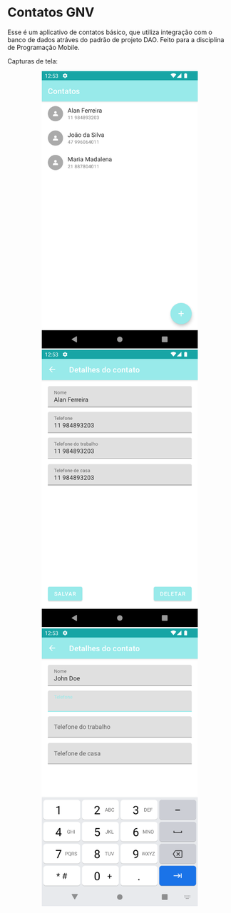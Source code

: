 # Contatos GNV

Esse é um aplicativo de contatos básico, que utiliza integração com o banco de dados atráves do padrão de projeto DAO.
Feito para a disciplina de Programação Mobile.

Capturas de tela:

<p align="center">
  <img src="pictures/main.png" width="350" title="Imagem 1" alt="Captura de tela 1">
  <img src="pictures/edit.png" width="350" title="Imagem 2" alt="Captura de tela 2">
  <img src="pictures/new.png" width="350" title="Imagem 3" alt="Captura de tela 3">
</p>
